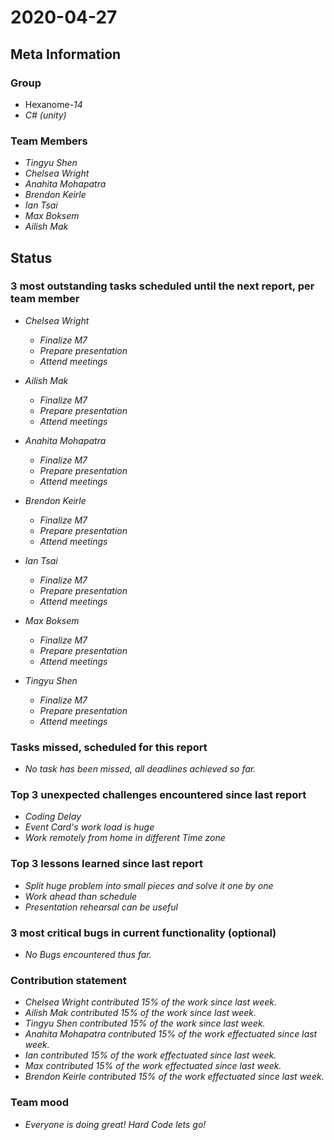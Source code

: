 # 2020-04-27

## Meta Information

### Group

 * Hexanome-*14*
 * *C# (unity)*

### Team Members

 * *Tingyu Shen*
 * *Chelsea Wright*
 * *Anahita Mohapatra*
 * *Brendon Keirle*
 * *Ian Tsai*
 * *Max Boksem*
 * *Ailish Mak*

## Status

### 3 most outstanding tasks scheduled until the next report, per team member

 * *Chelsea Wright*
   * *Finalize M7*
   * *Prepare presentation*
   * *Attend meetings*
   
   
 * *Ailish Mak*
   * *Finalize M7*
   * *Prepare presentation*
   * *Attend meetings*
 
 
 * *Anahita Mohapatra*
   * *Finalize M7*
   * *Prepare presentation*
   * *Attend meetings*
 
 * *Brendon Keirle*
   * *Finalize M7*
   * *Prepare presentation*
   * *Attend meetings*
 
 
 * *Ian Tsai*
   * *Finalize M7*
   * *Prepare presentation*
   * *Attend meetings*


 * *Max Boksem*
   * *Finalize M7*
   * *Prepare presentation*
   * *Attend meetings*
 
 
 * *Tingyu Shen*
   * *Finalize M7*
   * *Prepare presentation*
   * *Attend meetings*



### Tasks missed, scheduled for this report

 * *No task has been missed, all deadlines achieved so far.*

### Top 3 unexpected challenges encountered since last report

 * *Coding Delay*
 * *Event Card's work load is huge*
 * *Work remotely from home in different Time zone*
 

### Top 3 lessons learned since last report

   * *Split huge problem into small pieces and solve it one by one*
   * *Work ahead than schedule*
   * *Presentation rehearsal can be useful*

### 3 most critical bugs in current functionality (optional)

 * *No Bugs encountered thus far.*

### Contribution statement

 * *Chelsea Wright contributed 15% of the work since last week.*
 * *Ailish Mak contributed 15% of the work since last week.*
 * *Tingyu Shen contributed 15% of the work since last week.*
 * *Anahita Mohapatra contributed 15% of the work effectuated since last week.*
 * *Ian contributed 15% of the work effectuated since last week.*
 * *Max contributed 15% of the work effectuated since last week.*
 * *Brendon Keirle contributed 15% of the work effectuated since last week.*

### Team mood

 * *Everyone is doing great! Hard Code lets go!*
